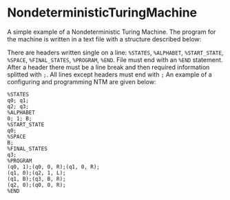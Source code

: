 # NondeterministicTuringMachine

A simple example of a Nondeterministic Turing Machine. The program for the machine is written in a text file with a structure described below:

There are headers written single on a line: ```%STATES```, ```%ALPHABET```, ```%START_STATE```, ```%SPACE```, ```%FINAL_STATES```, ```%PROGRAM```, ```%END```.
File must end with an ```%END``` statement. After a header there must be a line break and then required information splitted with ```;```. All lines except headers must end with ```;```
An example of a configuring and programming NTM are given below:
```
%STATES
q0; q1;
q2; q3;
%ALPHABET
0; 1; B;
%START_STATE
q0;
%SPACE
B;
%FINAL_STATES
q3;
%PROGRAM
(q0, 1);(q0, 0, R);(q1, 0, R);
(q1, 0);(q2, 1, L);
(q1, B);(q3, B, R);
(q2, 0);(q0, 0, R);
%END
```
